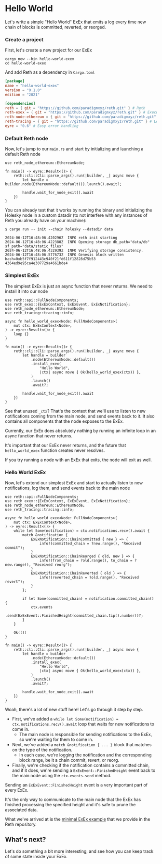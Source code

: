 # Hello World

Let's write a simple "Hello World" ExEx that emits a log every time new chain of blocks is committed, reverted, or reorged.

### Create a project

First, let's create a new project for our ExEx

```console
cargo new --bin hello-world-exex
cd hello-world-exex
```

And add Reth as a dependency in `Cargo.toml`

```toml
[package]
name = "hello-world-exex"
version = "0.1.0"
edition = "2021"

[dependencies]
reth = { git = "https://github.com/paradigmxyz/reth.git" } # Reth
reth-exex = { git = "https://github.com/paradigmxyz/reth.git" } # Execution Extensions
reth-node-ethereum = { git = "https://github.com/paradigmxyz/reth.git" } # Ethereum Node implementation
reth-tracing = { git = "https://github.com/paradigmxyz/reth.git" } # Logging
eyre = "0.6" # Easy error handling
```

### Default Reth node

Now, let's jump to our `main.rs` and start by initializing and launching a default Reth node

```rust,norun,noplayground,ignore
use reth_node_ethereum::EthereumNode;

fn main() -> eyre::Result<()> {
    reth::cli::Cli::parse_args().run(|builder, _| async move {
        let handle = builder.node(EthereumNode::default()).launch().await?;

        handle.wait_for_node_exit().await
    })
}
```

You can already test that it works by running the binary and initializing the Holesky node in a custom datadir
(to not interfere with any instances of Reth you already have on your machine):

```console
$ cargo run -- init --chain holesky --datadir data

2024-06-12T16:48:06.420296Z  INFO reth init starting
2024-06-12T16:48:06.422380Z  INFO Opening storage db_path="data/db" sf_path="data/static_files"
2024-06-12T16:48:06.432939Z  INFO Verifying storage consistency.
2024-06-12T16:48:06.577673Z  INFO Genesis block written hash=0xb5f7f912443c940f21fd611f12828d75b53
4364ed9e95ca4e307729a4661bde4
```

### Simplest ExEx

The simplest ExEx is just an async function that never returns. We need to install it into our node

```rust,norun,noplayground,ignore
use reth::api::FullNodeComponents;
use reth_exex::{ExExContext, ExExEvent, ExExNotification};
use reth_node_ethereum::EthereumNode;
use reth_tracing::tracing::info;

async fn hello_world_exex<Node: FullNodeComponents>(
    mut ctx: ExExContext<Node>,
) -> eyre::Result<()> {
    loop {}
}

fn main() -> eyre::Result<()> {
    reth::cli::Cli::parse_args().run(|builder, _| async move {
        let handle = builder
            .node(EthereumNode::default())
            .install_exex(
                "Hello World",
                |ctx| async move { Ok(hello_world_exex(ctx)) },
            )
            .launch()
            .await?;

        handle.wait_for_node_exit().await
    })
}
```

See that unused `_ctx`? That's the context that we'll use to listen to new notifications coming from the main node,
and send events back to it. It also contains all components that the node exposes to the ExEx.

Currently, our ExEx does absolutely nothing by running an infinite loop in an async function that never returns.

<div class="warning">

It's important that our ExEx never returns, and the future that `hello_world_exex` function creates never resolves.

If you try running a node with an ExEx that exits, the node will exit as well.

</div>

### Hello World ExEx

Now, let's extend our simplest ExEx and start to actually listen to new notifications, log them, and send events back to the main node

```rust,norun,noplayground,ignore
use reth::api::FullNodeComponents;
use reth_exex::{ExExContext, ExExEvent, ExExNotification};
use reth_node_ethereum::EthereumNode;
use reth_tracing::tracing::info;

async fn hello_world_exex<Node: FullNodeComponents>(
    mut ctx: ExExContext<Node>,
) -> eyre::Result<()> {
    while let Some(notification) = ctx.notifications.recv().await {
        match &notification {
            ExExNotification::ChainCommitted { new } => {
                info!(committed_chain = ?new.range(), "Received commit");
            }
            ExExNotification::ChainReorged { old, new } => {
                info!(from_chain = ?old.range(), to_chain = ?new.range(), "Received reorg");
            }
            ExExNotification::ChainReverted { old } => {
                info!(reverted_chain = ?old.range(), "Received revert");
            }
        };

        if let Some(committed_chain) = notification.committed_chain() {
            ctx.events
                .send(ExExEvent::FinishedHeight(committed_chain.tip().number))?;
        }
    }

    Ok(())
}

fn main() -> eyre::Result<()> {
    reth::cli::Cli::parse_args().run(|builder, _| async move {
        let handle = builder
            .node(EthereumNode::default())
            .install_exex(
                "Hello World",
                |ctx| async move { Ok(hello_world_exex(ctx)) },
            )
            .launch()
            .await?;

        handle.wait_for_node_exit().await
    })
}
```

Woah, there's a lot of new stuff here! Let's go through it step by step.

- First, we've added a `while let Some(notification) = ctx.notifications.recv().await` loop that waits for new notifications to come in.
   - The main node is responsible for sending notifications to the ExEx, so we're waiting for them to come in.
- Next, we've added a `match &notification { ... }` block that matches on the type of the notification.
   - In each case, we're logging the notification and the corresponding block range, be it a chain commit, revert, or reorg.
- Finally, we're checking if the notification contains a committed chain, and if it does, we're sending a `ExExEvent::FinishedHeight` event back to the main node using the `ctx.events.send` method.

<div class="warning">

Sending an `ExExEvent::FinishedHeight` event is a very important part of every ExEx.

It's the only way to communicate to the main node that the ExEx has finished processing the specified height
and it's safe to prune the associated data.

</div>

What we've arrived at is the [minimal ExEx example](https://github.com/paradigmxyz/reth/blob/b8cd7be6c92a71aea5341cdeba685f124c6de540/examples/exex/minimal/src/main.rs) that we provide in the Reth repository.

## What's next?

Let's do something a bit more interesting, and see how you can keep track of some state inside your ExEx.
